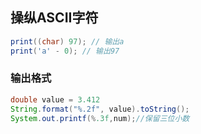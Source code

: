 ## 操纵ASCII字符

```java
print((char) 97); // 输出a
print('a' - 0); // 输出97
```

### 输出格式
```java
double value = 3.412
String.format("%.2f", value).toString();
System.out.printf(%.3f,num);//保留三位小数
```